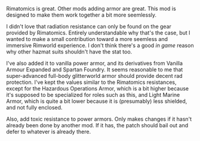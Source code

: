 Rimatomics is great. Other mods adding armor are great. This mod is designed to make them work together a bit more seemlessly.

I didn't love that radiation resistance can only be found on the gear provided by Rimatomics. Entirely understandable why that's the case,
but I wanted to make a small contribution toward a more seemless and immersive Rimworld experience. I don't think there's a good _in game_ reason why other hazmat suits shouldn't have the stat too.

I've also added it to vanilla power armor, and its derivatives from Vanilla Armour Expanded and Spartan Foundry. It seems reasonable to me that super-advanced full-body glitterworld
armor should provide decent rad protection. I've kept the values similar to the Rimatomics resistances, except for the Hazardous Operations Armor, which is a bit higher because it's
supposed to be specialized for roles such as this, and Light Marine Armor, which is quite a bit lower because it is (presumably) less shielded, and not fully enclosed.

Also, add toxic resistance to power armors. Only makes changes if it hasn't already been done by another mod. If it has, the patch should bail out and defer to whatever is already there.